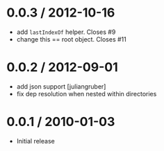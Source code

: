 
0.0.3 / 2012-10-16 
==================

  * add `lastIndexOf` helper. Closes #9
  * change this == root object. Closes #11

0.0.2 / 2012-09-01 
==================

  * add json support [juliangruber]
  * fix dep resolution when nested within directories

0.0.1 / 2010-01-03
==================

  * Initial release
